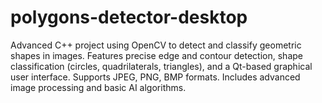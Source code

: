 # polygons-detector-desktop
Advanced C++ project using OpenCV to detect and classify geometric shapes in images. Features precise edge and contour detection, shape classification (circles, quadrilaterals, triangles), and a Qt-based graphical user interface. Supports JPEG, PNG, BMP formats. Includes advanced image processing and basic AI algorithms.
